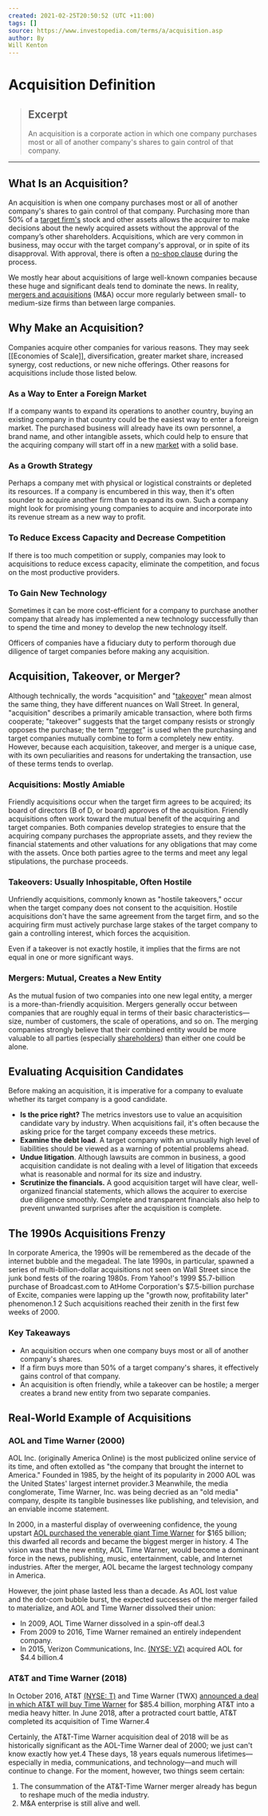 ```yaml
---
created: 2021-02-25T20:50:52 (UTC +11:00)
tags: []
source: https://www.investopedia.com/terms/a/acquisition.asp
author: By
Will Kenton
---
```


# Acquisition Definition

> ## Excerpt
> An acquisition is a corporate action in which one company purchases most or all of another company's shares to gain control of that company.

---
## What Is an Acquisition?

An acquisition is when one company purchases most or all of another company's shares to gain control of that company. Purchasing more than 50% of a [target firm's](https://www.investopedia.com/terms/t/targetfirm.asp) stock and other assets allows the acquirer to make decisions about the newly acquired assets without the approval of the company’s other shareholders. Acquisitions, which are very common in business, may occur with the target company's approval, or in spite of its disapproval. With approval, there is often a [no-shop clause](https://www.investopedia.com/terms/n/no-shop-clause.asp) during the process.

We mostly hear about acquisitions of large well-known companies because these huge and significant deals tend to dominate the news. In reality, [mergers and acquisitions](https://www.investopedia.com/terms/m/mergersandacquisitions.asp) (M&A) occur more regularly between small- to medium-size firms than between large companies.

## Why Make an Acquisition?

Companies acquire other companies for various reasons. They may seek [[Economies of Scale]], diversification, greater market share, increased synergy, cost reductions, or new niche offerings. Other reasons for acquisitions include those listed below.

### As a Way to Enter a Foreign Market

If a company wants to expand its operations to another country, buying an existing company in that country could be the easiest way to enter a foreign market. The purchased business will already have its own personnel, a brand name, and other intangible assets, which could help to ensure that the acquiring company will start off in a new [market](https://www.investopedia.com/ask/answers/042215/how-does-performance-stock-market-affect-individual-businesses.asp) with a solid base.

### As a Growth Strategy

Perhaps a company met with physical or logistical constraints or depleted its resources. If a company is encumbered in this way, then it's often sounder to acquire another firm than to expand its own. Such a company might look for promising young companies to acquire and incorporate into its revenue stream as a new way to profit.

### To Reduce Excess Capacity and Decrease Competition

If there is too much competition or supply, companies may look to acquisitions to reduce excess capacity, eliminate the competition, and focus on the most productive providers.

### To Gain New Technology

Sometimes it can be more cost-efficient for a company to purchase another company that already has implemented a new technology successfully than to spend the time and money to develop the new technology itself.

Officers of companies have a fiduciary duty to perform thorough due diligence of target companies before making any acquisition.

## Acquisition, Takeover, or Merger?

Although technically, the words "acquisition" and "[takeover](https://www.investopedia.com/terms/t/takeover.asp)" mean almost the same thing, they have different nuances on Wall Street. In general, "acquisition" describes a primarily amicable transaction, where both firms cooperate; "takeover" suggests that the target company resists or strongly opposes the purchase; the term "[merger](https://www.investopedia.com/ask/answers/043015/what-difference-between-accretive-and-dilutive-merger.asp)" is used when the purchasing and target companies mutually combine to form a completely new entity. However, because each acquisition, takeover, and merger is a unique case, with its own peculiarities and reasons for undertaking the transaction, use of these terms tends to overlap.

### Acquisitions: Mostly Amiable

Friendly acquisitions occur when the target firm agrees to be acquired; its board of directors (B of D, or board) approves of the acquisition. Friendly acquisitions often work toward the mutual benefit of the acquiring and target companies. Both companies develop strategies to ensure that the acquiring company purchases the appropriate assets, and they review the financial statements and other valuations for any obligations that may come with the assets. Once both parties agree to the terms and meet any legal stipulations, the purchase proceeds.

### Takeovers: Usually Inhospitable, Often Hostile

Unfriendly acquisitions, commonly known as "hostile takeovers," occur when the target company does not consent to the acquisition. Hostile acquisitions don't have the same agreement from the target firm, and so the acquiring firm must actively purchase large stakes of the target company to gain a controlling interest, which forces the acquisition.

Even if a takeover is not exactly hostile, it implies that the firms are not equal in one or more significant ways.

### Mergers: Mutual, Creates a New Entity

As the mutual fusion of two companies into one new legal entity, a merger is a more-than-friendly acquisition. Mergers generally occur between companies that are roughly equal in terms of their basic characteristics—size, number of customers, the scale of operations, and so on. The merging companies strongly believe that their combined entity would be more valuable to all parties (especially [shareholders](https://www.investopedia.com/ask/answers/203.asp)) than either one could be alone.

## Evaluating Acquisition Candidates

Before making an acquisition, it is imperative for a company to evaluate whether its target company is a good candidate.

-   **Is the price right?** The metrics investors use to value an acquisition candidate vary by industry. When acquisitions fail, it's often because the asking price for the target company exceeds these metrics.
-   **Examine the debt load**. A target company with an unusually high level of liabilities should be viewed as a warning of potential problems ahead.
-   **Undue litigation**. Although lawsuits are common in business, a good acquisition candidate is not dealing with a level of litigation that exceeds what is reasonable and normal for its size and industry.
-   **Scrutinize the financials.** A good acquisition target will have clear, well-organized financial statements, which allows the acquirer to exercise due diligence smoothly. Complete and transparent financials also help to prevent unwanted surprises after the acquisition is complete.

## The 1990s Acquisitions Frenzy

In corporate America, the 1990s will be remembered as the decade of the internet bubble and the megadeal. The late 1990s, in particular, spawned a series of multi-billion-dollar acquisitions not seen on Wall Street since the junk bond fests of the roaring 1980s. From Yahoo!'s 1999 $5.7-billion purchase of Broadcast.com to AtHome Corporation's $7.5-billion purchase of Excite, companies were lapping up the "growth now, profitability later" phenomenon.1 2 Such acquisitions reached their zenith in the first few weeks of 2000.

### Key Takeaways

-   An acquisition occurs when one company buys most or all of another company's shares.
-   If a firm buys more than 50% of a target company's shares, it effectively gains control of that company.
-   An acquisition is often friendly, while a takeover can be hostile; a merger creates a brand new entity from two separate companies.

## Real-World Example of Acquisitions

### AOL and Time Warner (2000)

AOL Inc. (originally America Online) is the most publicized online service of its time, and often extolled as "the company that brought the internet to America." Founded in 1985, by the height of its popularity in 2000 AOL was the United States' largest internet provider.3 Meanwhile, the media conglomerate, Time Warner, Inc. was being decried as an "old media" company, despite its tangible businesses like publishing, and television, and an enviable income statement.

In 2000, in a masterful display of overweening confidence, the young upstart [AOL purchased the venerable giant Time Warner](https://www.investopedia.com/investing/biggest-mergers-in-history/) for $165 billion; this dwarfed all records and became the biggest merger in history. 4 The vision was that the new entity, AOL Time Warner, would become a dominant force in the news, publishing, music, entertainment, cable, and Internet industries. After the merger, AOL became the largest technology company in America.

However, the joint phase lasted less than a decade. As AOL lost value and the dot-com bubble burst, the expected successes of the merger failed to materialize, and AOL and Time Warner dissolved their union:

-   In 2009, AOL Time Warner dissolved in a spin-off deal.3
-   From 2009 to 2016, Time Warner remained an entirely independent company. 
-   In 2015, Verizon Communications, Inc. [(NYSE: VZ)](https://www.investopedia.com/markets/quote?tvwidgetsymbol=vz) acquired AOL for $4.4 billion.4

### AT&T and Time Warner (2018)

In October 2016, AT&T [(NYSE: T)](https://www.investopedia.com/markets/quote?tvwidgetsymbol=t) and Time Warner (TWX) [announced a deal in which AT&T will buy Time Warner](https://www.investopedia.com/investing/att-and-time-warner-merger-case-what-you-need-know/) for $85.4 billion, morphing AT&T into a media heavy hitter. In June 2018, after a protracted court battle, AT&T completed its acquisition of Time Warner.4

Certainly, the AT&T-Time Warner acquisition deal of 2018 will be as historically significant as the AOL-Time Warner deal of 2000; we just can't know exactly how yet.4 These days, 18 years equals numerous lifetimes—especially in media, communications, and technology—and much will continue to change. For the moment, however, two things seem certain:

1.  The consummation of the AT&T-Time Warner merger already has begun to reshape much of the media industry.
2.  M&A enterprise is still alive and well.
